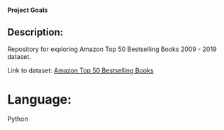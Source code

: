 #### Project Goals
## Description:
Repository for exploring Amazon Top 50 Bestselling Books 2009 - 2019 dataset.

Link to dataset: [Amazon Top 50 Bestselling Books](https://www.kaggle.com/sootersaalu/amazon-top-50-bestselling-books-2009-2019)

# Language:
Python
